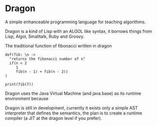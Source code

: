 # Dragon
A simple enhanceable programming language for teaching algorithms.

Dragon is a kind of Lisp with an ALGOL like syntax,
it borrows things from Lisp, Algol, Smalltalk, Ruby and Groovy.

The traditional function of fibonacci written in dragon
```
def(fib: \n -> 
  "returns the fibonacci number of n"
  if(n < 2
     1
     fib(n - 1) + fib(n - 2))
)

print(fib(7))
```

Dragon uses the Java Virtual Machine (and java.base) as its runtime environment because  

Dragon is still in development, currently it exists only a simple AST interpreter that defines the semantics,
the plan is to create a runtime compiler (a JIT at the dragon level if you prefer).

